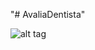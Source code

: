 "# AvaliaDentista" 

![alt tag](https://github.com/jbalves/AvaliaDentista/blob/master/app/src/main/res/drawable/screenshot01.png)
